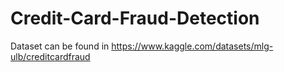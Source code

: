 # Credit-Card-Fraud-Detection

Dataset can be found in https://www.kaggle.com/datasets/mlg-ulb/creditcardfraud
